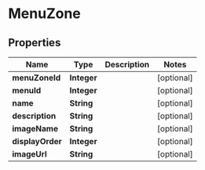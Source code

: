 
# MenuZone

## Properties
Name | Type | Description | Notes
------------ | ------------- | ------------- | -------------
**menuZoneId** | **Integer** |  |  [optional]
**menuId** | **Integer** |  |  [optional]
**name** | **String** |  |  [optional]
**description** | **String** |  |  [optional]
**imageName** | **String** |  |  [optional]
**displayOrder** | **Integer** |  |  [optional]
**imageUrl** | **String** |  |  [optional]



